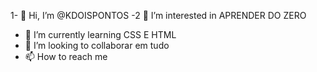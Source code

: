 1- 👋 Hi, I’m @KDOISPONTOS
-2 👀 I’m interested in  APRENDER DO ZERO
- 🌱 I’m currently learning  CSS E HTML
- 💞️ I’m looking to collaborar em tudo
- 📫 How to reach me  

<!---
KDOISPONTOS/KDOISPONTOS is a ✨ special ✨ repository because its `README.md` (this file) appears on your GitHub profile.4
You can click the Preview link to take a look at your changes.4
--->
